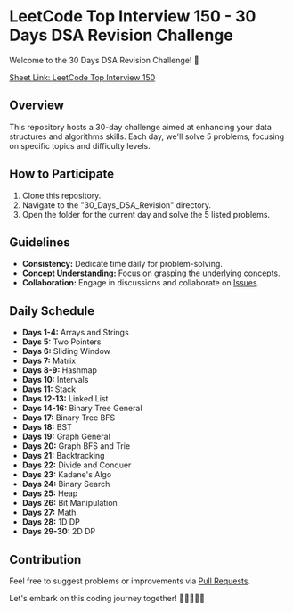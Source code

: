# LeetCode Top Interview 150 - 30 Days DSA Revision Challenge

Welcome to the 30 Days DSA Revision Challenge! 🚀

[Sheet Link: LeetCode Top Interview 150](https://leetcode.com/studyplan/top-interview-150/)

## Overview
This repository hosts a 30-day challenge aimed at enhancing your data structures and algorithms skills. Each day, we'll solve 5 problems, focusing on specific topics and difficulty levels.

## How to Participate
1. Clone this repository.
2. Navigate to the "30_Days_DSA_Revision" directory.
3. Open the folder for the current day and solve the 5 listed problems.

## Guidelines
- **Consistency:** Dedicate time daily for problem-solving.
- **Concept Understanding:** Focus on grasping the underlying concepts.
- **Collaboration:** Engage in discussions and collaborate on [Issues](https://github.com/your-username/30_Days_DSA_Revision/issues).

## Daily Schedule
- **Days 1-4:** Arrays and Strings
- **Days 5:** Two Pointers
- **Days 6:** Sliding Window
- **Days 7:** Matrix
- **Days 8-9:** Hashmap
- **Days 10:** Intervals
- **Days 11:** Stack
- **Days 12-13:** Linked List
- **Days 14-16:** Binary Tree General
- **Days 17:** Binary Tree BFS
- **Days 18:** BST
- **Days 19:** Graph General
- **Days 20:** Graph BFS and Trie
- **Days 21:** Backtracking
- **Days 22:** Divide and Conquer
- **Days 23:** Kadane's Algo
- **Days 24:** Binary Search
- **Days 25:** Heap
- **Days 26:** Bit Manipulation
- **Days 27:** Math
- **Days 28:** 1D DP
- **Days 29-30:** 2D DP

## Contribution
Feel free to suggest problems or improvements via [Pull Requests](https://github.com/your-username/30_Days_DSA_Revision/pulls).

Let's embark on this coding journey together! 🚀👩‍💻👨‍💻
